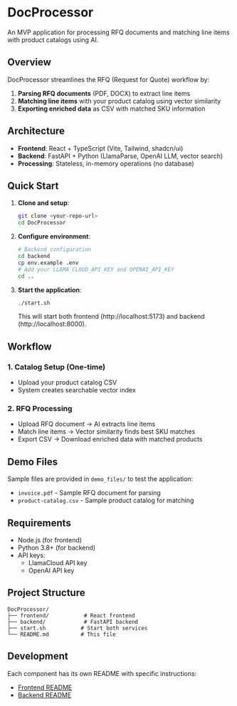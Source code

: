 # DocProcessor

An MVP application for processing RFQ documents and matching line items with product catalogs using AI.

## Overview

DocProcessor streamlines the RFQ (Request for Quote) workflow by:
1. **Parsing RFQ documents** (PDF, DOCX) to extract line items
2. **Matching line items** with your product catalog using vector similarity
3. **Exporting enriched data** as CSV with matched SKU information

## Architecture

- **Frontend**: React + TypeScript (Vite, Tailwind, shadcn/ui)
- **Backend**: FastAPI + Python (LlamaParse, OpenAI LLM, vector search)
- **Processing**: Stateless, in-memory operations (no database)

## Quick Start

1. **Clone and setup**:
   ```bash
   git clone <your-repo-url>
   cd DocProcessor
   ```

2. **Configure environment**:
   ```bash
   # Backend configuration
   cd backend
   cp env.example .env
   # Add your LLAMA_CLOUD_API_KEY and OPENAI_API_KEY
   cd ..
   ```

3. **Start the application**:
   ```bash
   ./start.sh
   ```

   This will start both frontend (http://localhost:5173) and backend (http://localhost:8000).

## Workflow

### 1. Catalog Setup (One-time)
- Upload your product catalog CSV
- System creates searchable vector index

### 2. RFQ Processing
- Upload RFQ document → AI extracts line items
- Match line items → Vector similarity finds best SKU matches
- Export CSV → Download enriched data with matched products

## Demo Files

Sample files are provided in `demo_files/` to test the application:
- `invoice.pdf` - Sample RFQ document for parsing
- `product-catalog.csv` - Sample product catalog for matching

## Requirements

- Node.js (for frontend)
- Python 3.8+ (for backend)
- API keys:
  - LlamaCloud API key
  - OpenAI API key

## Project Structure

```
DocProcessor/
├── frontend/           # React frontend
├── backend/            # FastAPI backend
├── start.sh           # Start both services
└── README.md          # This file
```

## Development

Each component has its own README with specific instructions:
- [Frontend README](frontend/README.md)
- [Backend README](backend/README.md)
